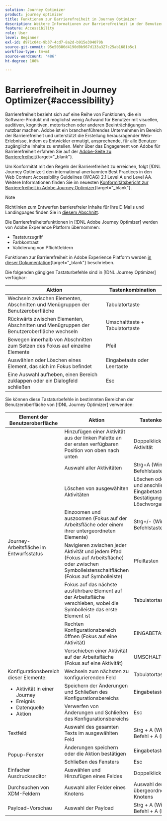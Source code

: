 ```yaml
---
solution: Journey Optimizer
product: journey optimizer
title: Funktionen zur Barrierefreiheit in Journey Optimizer
description: Weitere Informationen zur Barrierefreiheit in der Benutzeroberfläche von Journey Optimizer
feature: Accessibility
role: User
level: Beginner
exl-id: d971c04c-9b37-4cd7-8a2d-b915e394079b
source-git-commit: 95e50386d4190d0b967d133a327c25ab1681b5c1
workflow-type: tm+mt
source-wordcount: '486'
ht-degree: 100%

---
```


# Barrierefreiheit in Journey Optimizer{#accessibility}

Barrierefreiheit bezieht sich auf eine Reihe von Funktionen, die ein Software-Produkt mit möglichst wenig Aufwand für Benutzer mit visuellen, auditiven, kognitiven, motorischen oder anderen Beeinträchtigungen nutzbar machen. Adobe ist ein branchenführendes Unternehmen im Bereich der Barrierefreiheit und unterstützt die Erstellung herausragender Web-Erlebnisse, indem es Entwickler ermutigt, ansprechende, für alle Benutzer zugängliche Inhalte zu erstellen. Mehr über das Engagement von Adobe für Barrierefreiheit erfahren Sie auf der [Adobe-Seite zu Barrierefreiheit](https://www.adobe.com/accessibility.html){target="_blank"}.

Um Konformität mit den Regeln der Barrierefreiheit zu erreichen, folgt [!DNL Journey Optimizer] den international anerkannten Best Practices in den Web Content Accessibility Guidelines (WCAG) 2.1 Level A und Level AA. Weitere Informationen finden Sie im neuesten [Konformitätsbericht zur Barrierefreiheit in Adobe Journey Optimizer](https://www.adobe.com/accessibility/compliance/adobe-journey-optimizer.html){target="_blank"}.

>[!NOTE]
>
>Richtlinien zum Entwerfen barrierefreier Inhalte für Ihre E-Mails und Landingpages finden Sie in [diesem Abschnitt](../email/accessible-content.md).

Die Barrierefreiheitsfunktionen in [!DNL Adobe Journey Optimizer] werden von Adobe Experience Platform übernommen:

* Tastaturzugriff
* Farbkontrast
* Validierung von Pflichtfeldern

Funktionen zur Barrierefreiheit in Adobe Experience Platform werden [in dieser Dokumentation](https://experienceleague.adobe.com/docs/experience-platform/accessibility/features.html?lang=de){target="_blank"} beschrieben.

Die folgenden gängigen Tastaturbefehle sind in [!DNL Journey Optimizer] verfügbar:

| Aktion | Tastenkombination |
| --- | --- |
| Wechseln zwischen Elementen, Abschnitten und Menügruppen der Benutzeroberfläche | Tabulatortaste |
| Rückwärts zwischen Elementen, Abschnitten und Menügruppen der Benutzeroberfläche wechseln | Umschalttaste + Tabulatortaste |
| Bewegen innerhalb von Abschnitten zum Setzen des Fokus auf einzelne Elemente | Pfeil |
| Auswählen oder Löschen eines Element, das sich im Fokus befindet | Eingabetaste oder Leertaste |
| Eine Auswahl aufheben, einen Bereich zuklappen oder ein Dialogfeld schließen | Esc |

Sie können diese Tastaturbefehle in bestimmten Bereichen der Benutzeroberfläche von [!DNL Journey Optimizer] verwenden:

<table>
  <thead>
    <tr>
      <th>Element der Benutzeroberfläche</th>
      <th>Aktion</th>
      <th>Tastenkombination</th>
    </tr>
  </thead>
  <tr>
    <td rowspan="8">Journey-Arbeitsfläche im Entwurfsstatus</td>
    <td>Hinzufügen einer Aktivität aus der linken Palette an der ersten verfügbaren Position von oben nach unten</td>
    <td>Doppelklick auf die Aktivität</td>
  </tr>
  <tr>
    <td>Auswahl aller Aktivitäten</td>
    <td>Strg+A (Windows)<br/>Befehlstaste+A (Mac)</td>
  </tr>
  <tr>
    <td>Löschen von ausgewählten Aktivitäten</td>
    <td>Löschen oder Rücktaste und anschließend Eingabetaste zur Bestätigung des Löschvorgangs</td>
  </tr>
  <tr>
    <td>Einzoomen und auszoomen (Fokus auf der Arbeitsfläche oder einem ihrer untergeordneten Elemente)</td>
    <td>Strg+/- (Windows) oder Befehlstaste+/- (Mac)</td>
  </tr>  
  <tr>
    <td>Navigieren zwischen jeder Aktivität und jedem Pfad (Fokus auf Arbeitsfläche) oder zwischen Symbolleistenschaltflächen (Fokus auf Symbolleiste)</td>
    <td>Pfeiltasten</td>
  </tr>   
  <tr>
    <td>Fokus auf das nächste ausführbare Element auf der Arbeitsfläche verschieben, wobei die Symbolleiste das erste Element ist</td>
    <td>Tabulatortaste</td>
  </tr>  
  <tr>
    <td>Rechten Konfigurationsbereich öffnen (Fokus auf eine Aktivität)</td>
    <td>EINGABETASTE</td>
  </tr>   
  <tr>
    <td>Verschieben einer Aktivität auf der Arbeitsfläche (Fokus auf eine Aktivität)</td>
    <td>UMSCHALT+PFEILtasten</td>
  </tr>  
  <tr>
  <td rowspan="3">
  Konfigurationsbereich dieser Elemente:
<ul>
  <li>Aktivität in einer Journey</li>
  <li>Ereignis</li>
  <li>Datenquelle</li>
  <li>Aktion</li>
</ul>
  </td>
    <td>Wechseln zum nächsten zu konfigurierenden Feld</td>
    <td>Tabulatortaste</td>
  </tr>
  <tr>
    <td>Speichern der Änderungen und Schließen des Konfigurationsbereichs</td>
    <td>Eingabetaste</td>
  </tr>
  <tr>
    <td>Verwerfen von Änderungen und Schließen des Konfigurationsbereichs</td>
    <td>Esc</td>
  </tr>
<!-- //Ajouter ce raccourci quand il marchera (actuellement, le raccourci Ctrl/Cmd+F du navigateur a priorité sur celui de AJO).//
  <tr>
    <td>Page with a search bar</td>
    <td>Select the search bar</td>
    <td>Ctrl/Command + F</td>
  </tr>
-->
  <tr>
    <td>Textfeld</td>
    <td>Auswahl des gesamten Texts im ausgewählten Feld</td>
    <td>Strg + A (Windows)<br/>Befehl + A (Mac)</td>
  </tr>
  <tr>
    <td rowspan="2">Popup-Fenster</td>
    <td>Änderungen speichern oder die Aktion bestätigen</td>
    <td>Eingabetaste</td>
  </tr>
  <tr>
    <td>Schließen des Fensters</td>
    <td>Esc</td>
  </tr>
  <tr>
    <td>Einfacher Ausdruckseditor</td>
    <td>Auswählen und Hinzufügen eines Feldes</td>
    <td>Doppelklick auf ein Feld</td>
  </tr>
  <tr>
    <td>Durchsuchen von XDM-Feldern</td>
    <td>Auswahl aller Felder eines Knotens</td>
    <td>Auswahl des übergeordneten Knotens</td>
  </tr>
  <tr>
    <td>Payload-Vorschau</td>
    <td>Auswahl der Payload</td>
    <td>Strg + A (Windows)<br/>Befehl + A (Mac)</td>
  </tr>
</table>
